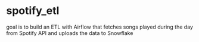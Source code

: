 # spotify_etl
goal is to build an ETL with Airflow that fetches songs played during the day from Spotify API and uploads the data to Snowflake

